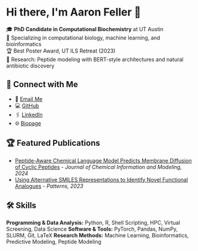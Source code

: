 # Hi there, I'm Aaron Feller 👋

🎓 **PhD Candidate in Computational Biochemistry** at UT Austin  
🧬 Specializing in computational biology, machine learning, and bioinformatics  
🏆 Best Poster Award, UT ILS Retreat (2023)  
🔬 Research: Peptide modeling with BERT-style architectures and natural antibiotic discovery  

## 🔗 Connect with Me
- 📧 [Email Me](mailto:aaronleefeller@gmail.com)  
- 💻 [GitHub](https://github.com/aaronfeller)  
- 🖇️ [LinkedIn](https://linkedin.com/in/aaronleefeller)
- 🌐 [Biopage](https://aaronfeller.github.io/)  


## 🏆 Featured Publications
- [Peptide-Aware Chemical Language Model Predicts Membrane Diffusion of Cyclic Peptides](https://doi.org/10.1021/acs.jcim.4c01441) - *Journal of Chemical Information and Modeling, 2024*  
- [Using Alternative SMILES Representations to Identify Novel Functional Analogues](https://doi.org/10.1016/j.patter.2023.100865) - *Patterns, 2023*  

## 🛠 Skills
**Programming & Data Analysis:** Python, R, Shell Scripting, HPC, Virtual Screening, Data Science
**Software & Tools:** PyTorch, Pandas, NumPy, SLURM, Git, LaTeX
**Research Methods:** Machine Learning, Bioinformatics, Predictive Modeling, Peptide Modeling

